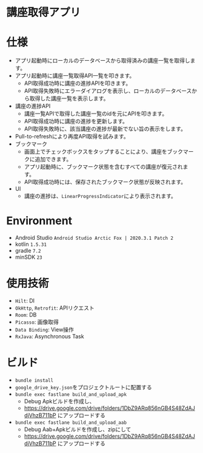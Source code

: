 # 講座取得アプリ

# 仕様
* アプリ起動時にローカルのデータベースから取得済みの講座一覧を取得します。
* アプリ起動時に講座一覧取得API一覧を叩きます。
  * API取得成功時に講座の進捗APIを叩きます。
  * API取得失敗時にエラーダイアログを表示し、ローカルのデータベースから取得した講座一覧を表示します。
* 講座の進捗API
  * 講座一覧APIで取得した講座一覧のidを元にAPIを叩きます。
  * API取得成功時に講座の進捗を更新します。
  * API取得失敗時に、該当講座の進捗が最新でない旨の表示をします。
* Pull-to-refreshにより再度API取得を試みます。
* ブックマーク
  * 画面上でチェックボックスをタップすることにより、講座をブックマークに追加できます。
  * アプリ起動時に、ブックマーク状態を含むすべての講座が復元されます。
  * API取得成功時には、保存されたブックマーク状態が反映されます。
* UI
  * 講座の進捗は、`LinearProgressIndicator`により表示されます。

# Environment

* Android Studio `Android Studio Arctic Fox | 2020.3.1 Patch 2`
* kotlin `1.5.31`
* gradle `7.2`
* minSDK `23`

# 使用技術

* `Hilt`: DI
* `OkHttp`, `Retrofit`: APIリクエスト
* `Room`: DB
* `Picasso`: 画像取得
* `Data Binding`: View操作
* `RxJava`: Asynchronous Task

# ビルド

* `bundle install`
* `google_drive_key.json`をプロジェクトルートに配置する
* `bundle exec fastlane build_and_upload_apk`
  * Debug Apkビルドを作成し、
  * https://drive.google.com/drive/folders/1DbZ9ARq856nGB4S48ZdAJdjVhzB711bP にアップロードする
* `bundle exec fastlane build_and_upload_aab`
  * Debug Aab+Apkビルドを作成し、zipにして
  * https://drive.google.com/drive/folders/1DbZ9ARq856nGB4S48ZdAJdjVhzB711bP にアップロードする
